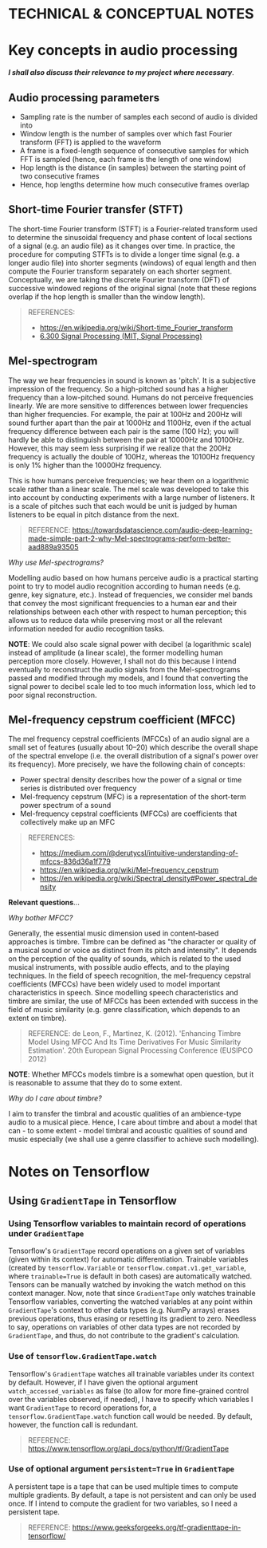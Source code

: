 # TECHNICAL & CONCEPTUAL NOTES

# Key concepts in audio processing
**_I shall also discuss their relevance to my project where necessary_**.

## Audio processing parameters
- Sampling rate is the number of samples each second of audio is divided into
- Window length is the number of samples over which fast Fourier transform (FFT) is applied to the waveform
- A frame is a fixed-length sequence of consecutive samples for which FFT is sampled (hence, each frame is the length of one window)
- Hop length is the distance (in samples) between the starting point of two consecutive frames
- Hence, hop lengths determine how much consecutive frames overlap

## Short-time Fourier transfer (STFT)
The short-time Fourier transform (STFT) is a Fourier-related transform used to determine the sinusoidal frequency and phase content of local sections of a signal (e.g. an audio file) as it changes over time. In practice, the procedure for computing STFTs is to divide a longer time signal (e.g. a longer audio file) into shorter segments (windows) of equal length and then compute the Fourier transform separately on each shorter segment. Conceptually, we are taking the discrete Fourier transform (DFT) of successive windowed regions of the original signal (note that these regions overlap if the hop length is smaller than the window length).


> REFERENCES:
> - https://en.wikipedia.org/wiki/Short-time_Fourier_transform
> - [6.300 Signal Processing (MIT, Signal Processing)](https://sigproc.mit.edu/_static/fall24/lectures/lec01b-handout.pdf)

## Mel-spectrogram
The way we hear frequencies in sound is known as 'pitch'. It is a subjective impression of the frequency. So a high-pitched sound has a higher frequency than a low-pitched sound. Humans do not perceive frequencies linearly. We are more sensitive to differences between lower frequencies than higher frequencies. For example, the pair at 100Hz and 200Hz will sound further apart than the pair at 1000Hz and 1100Hz, even if the actual frequency difference between each pair is the same (100 Hz); you will hardly be able to distinguish between the pair at 10000Hz and 10100Hz. However, this may seem less surprising if we realize that the 200Hz frequency is actually the double of 100Hz, whereas the 10100Hz frequency is only 1% higher than the 10000Hz frequency.

This is how humans perceive frequencies; we hear them on a logarithmic scale rather than a linear scale. The mel scale was developed to take this into account by conducting experiments with a large number of listeners. It is a scale of pitches such that each would be unit is judged by human listeners to be equal in pitch distance from the next.

> REFERENCE: https://towardsdatascience.com/audio-deep-learning-made-simple-part-2-why-Mel-spectrograms-perform-better-aad889a93505

_Why use Mel-spectrograms?_

Modelling audio based on how humans perceive audio is a practical starting point to try to model audio recognition according to human needs (e.g. genre, key signature, etc.). Instead of frequencies, we consider mel bands that convey the most significant frequencies to a human ear and their relationships between each other with respect to human perception; this allows us to reduce data while preserving most or all the relevant information needed for audio recognition tasks.

**NOTE**: We could also scale signal power with decibel (a logarithmic scale) instead of amplitude (a linear scale), the former modelling human perception more closely. However, I shall not do this because I intend eventually to reconstruct the audio signals from the Mel-spectrograms passed and modified through my models, and I found that converting the signal power to decibel scale led to too much information loss, which led to poor signal reconstruction.

## Mel-frequency cepstrum coefficient (MFCC)
The mel frequency cepstral coefficients (MFCCs) of an audio signal are a small set of features (usually about 10–20) which describe the overall shape of the spectral envelope (i.e. the overall distribution of a signal's power over its frequency). More precisely, we have the following chain of concepts:

- Power spectral density describes how the power of a signal or time series is distributed over frequency
- Mel-frequency cepstrum (MFC) is a representation of the short-term power spectrum of a sound
- Mel-frequency cepstral coefficients (MFCCs) are coefficients that collectively make up an MFC

> REFERENCES:
> - https://medium.com/@derutycsl/intuitive-understanding-of-mfccs-836d36a1f779
> - https://en.wikipedia.org/wiki/Mel-frequency_cepstrum
> - https://en.wikipedia.org/wiki/Spectral_density#Power_spectral_density

**Relevant questions**...

_Why bother MFCC?_

Generally, the essential music dimension used in content-based approaches is timbre. Timbre can be defined as "the character or quality of a musical sound or voice as distinct from its pitch and intensity". It depends on the perception of the quality of sounds, which is related to the used musical instruments, with possible audio effects, and to the playing techniques. In the field of speech recognition, the mel-frequency cepstral coefficients (MFCCs) have been widely used to model important characteristics in speech. Since modelling speech characteristics and timbre are similar, the use of MFCCs has been extended with success in the field of music similarity (e.g. genre classification, which depends to an extent on timbre).

> REFERENCE: de Leon, F., Martinez, K. (2012). 'Enhancing Timbre Model Using MFCC And Its Time Derivatives For Music Similarity Estimation'. 20th European Signal Processing Conference (EUSIPCO 2012)

**NOTE**: Whether MFCCs models timbre is a somewhat open question, but it is reasonable to assume that they do to some extent.

_Why do I care about timbre?_

I aim to transfer the timbral and acoustic qualities of an ambience-type audio to a musical piece. Hence, I care about timbre and about a model that can - to some extent - model timbral and acoustic qualities of sound and music especially (we shall use a genre classifier to achieve such modelling).

# Notes on Tensorflow
## Using `GradientTape` in Tensorflow
### Using Tensorflow variables to maintain record of operations under `GradientTape`
Tensorflow's `GradientTape` record operations on a given set of variables (given within its context) for automatic differentiation. Trainable variables (created by `tensorflow.Variable` or `tensorflow.compat.v1.get_variable`, where `trainable=True` is default in both cases) are automatically watched. Tensors can be manually watched by invoking the watch method on this context manager. Now, note that since `GradientTape` only watches trainable Tensorflow variables, converting the watched variables at any point within `GradientTape`'s context to other data types (e.g. NumPy arrays) erases previous operations, thus erasing or resetting its gradient to zero. Needless to say, operations on variables of other data types are not recorded by `GradientTape`, and thus, do not contribute to the gradient's calculation.

### Use of `tensorflow.GradientTape.watch`
Tensorflow's `GradientTape` watches all trainable variables under its context by default. However, if I have given the optional argument `watch_accessed_variables` as false (to allow for more fine-grained control over the variables observed, if needed), I have to specify which variables I want `GradientTape` to record operations for, a `tensorflow.GradientTape.watch` function call would be needed. By default, however, the function call is redundant.

> REFERENCE: https://www.tensorflow.org/api_docs/python/tf/GradientTape

### Use of optional argument `persistent=True` in `GradientTape`
A persistent tape is a tape that can be used multiple times to compute multiple gradients. By default, a tape is not persistent and can only be used once. If I intend to compute the gradient for two variables, so I need a persistent tape.

> REFERENCE: https://www.geeksforgeeks.org/tf-gradienttape-in-tensorflow/

